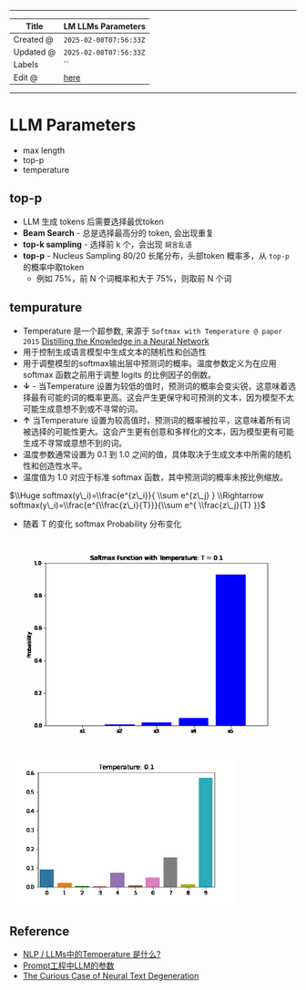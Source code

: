 -----

| Title     | LM LLMs Parameters                                    |
| --------- | ----------------------------------------------------- |
| Created @ | `2025-02-08T07:56:33Z`                                |
| Updated @ | `2025-02-08T07:56:33Z`                                |
| Labels    | \`\`                                                  |
| Edit @    | [here](https://github.com/junxnone/aiwiki/issues/502) |

-----

# LLM Parameters

  - max length
  - top-p
  - temperature

## top-p

  - LLM 生成 tokens 后需要选择最优token
  - **Beam Search** - 总是选择最高分的 token, 会出现重复
  - **top-k sampling** - 选择前 k 个，会出现 `胡言乱语`
  - **top-p** - Nucleus Sampling 80/20 长尾分布，头部token 概率多，从 `top-p`
    的概率中取token
      - 例如 75%，前 N 个词概率和大于 75%，则取前 N 个词

## tempurature

  - Temperature 是一个超参数, 来源于 `Softmax with Temperature @ paper 2015`
    [Distilling the Knowledge in a Neural
    Network](https://arxiv.org/abs/1503.02531)
  - 用于控制生成语言模型中生成文本的随机性和创造性
  - 用于调整模型的softmax输出层中预测词的概率。温度参数定义为在应用 softmax 函数之前用于调整 logits
    的比例因子的倒数。
  - **↓** - 当Temperature
    设置为较低的值时，预测词的概率会变尖锐，这意味着选择最有可能的词的概率更高。这会产生更保守和可预测的文本，因为模型不太可能生成意想不到或不寻常的词。
  - **↑** 当Temperature
    设置为较高值时，预测词的概率被拉平，这意味着所有词被选择的可能性更大。这会产生更有创意和多样化的文本，因为模型更有可能生成不寻常或意想不到的词。
  - 温度参数通常设置为 0.1 到 1.0 之间的值，具体取决于生成文本中所需的随机性和创造性水平。
  - 温度值为 1.0 对应于标准 softmax 函数，其中预测词的概率未按比例缩放。

$\\Huge softmax(y\_i)=\\frac{e^{z\_i}}{ \\sum e^{z\_j} } \\Rightarrow
softmax(y\_i)=\\frac{e^{\\frac{z\_i}{T}}}{\\sum e^{ \\frac{z\_j}{T} }}$

  - 随着 T 的变化 softmax Probability 分布变化

![Image](media/e4824842b24d8445eb95ed3308b339c850f60f80.gif)
![Image](media/fe9ee1b2a1f818e0f79fa15de13a499f96a14ac2.gif)

## Reference

  - [NLP / LLMs中的Temperature
    是什么?](https://blog.csdn.net/deephub/article/details/129682591)
  - [Prompt⼯程中LLM的参数](https://zhuanlan.zhihu.com/p/646399189)
  - [The Curious Case of Neural Text
    Degeneration](https://arxiv.org/abs/1904.09751)
